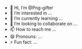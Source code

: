 - 👋 Hi, I’m @Png-gifter
- 👀 I’m interested in ...
- 🌱 I’m currently learning ...
- 💞️ I’m looking to collaborate on ...
- 📫 How to reach me ...
- 😄 Pronouns: ...
- ⚡ Fun fact: ...

<!---
Png-gifter/Png-gifter is a ✨ special ✨ repository because its `README.md` (this file) appears on your GitHub profile.
You can click the Preview link to take a look at your changes.
--->
